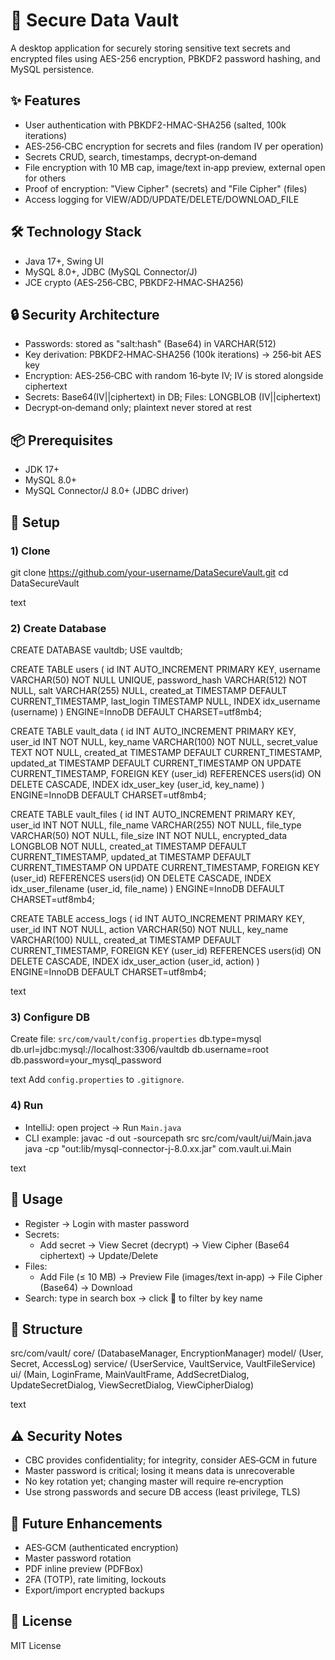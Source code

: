 # 🔐 Secure Data Vault

A desktop application for securely storing sensitive text secrets and encrypted files using AES-256 encryption, PBKDF2 password hashing, and MySQL persistence.

## ✨ Features
- User authentication with PBKDF2-HMAC-SHA256 (salted, 100k iterations)
- AES‑256‑CBC encryption for secrets and files (random IV per operation)
- Secrets CRUD, search, timestamps, decrypt‑on‑demand
- File encryption with 10 MB cap, image/text in‑app preview, external open for others
- Proof of encryption: "View Cipher" (secrets) and "File Cipher" (files)
- Access logging for VIEW/ADD/UPDATE/DELETE/DOWNLOAD_FILE

## 🛠 Technology Stack
- Java 17+, Swing UI
- MySQL 8.0+, JDBC (MySQL Connector/J)
- JCE crypto (AES‑256‑CBC, PBKDF2‑HMAC‑SHA256)

## 🔒 Security Architecture
- Passwords: stored as "salt:hash" (Base64) in VARCHAR(512)
- Key derivation: PBKDF2‑HMAC‑SHA256 (100k iterations) → 256‑bit AES key
- Encryption: AES‑256‑CBC with random 16‑byte IV; IV is stored alongside ciphertext
- Secrets: Base64(IV||ciphertext) in DB; Files: LONGBLOB (IV||ciphertext)
- Decrypt‑on‑demand only; plaintext never stored at rest

## 📦 Prerequisites
- JDK 17+
- MySQL 8.0+
- MySQL Connector/J 8.0+ (JDBC driver)

## 🚀 Setup

### 1) Clone
git clone https://github.com/your-username/DataSecureVault.git
cd DataSecureVault

text

### 2) Create Database
CREATE DATABASE vaultdb;
USE vaultdb;

CREATE TABLE users (
id INT AUTO_INCREMENT PRIMARY KEY,
username VARCHAR(50) NOT NULL UNIQUE,
password_hash VARCHAR(512) NOT NULL,
salt VARCHAR(255) NULL,
created_at TIMESTAMP DEFAULT CURRENT_TIMESTAMP,
last_login TIMESTAMP NULL,
INDEX idx_username (username)
) ENGINE=InnoDB DEFAULT CHARSET=utf8mb4;

CREATE TABLE vault_data (
id INT AUTO_INCREMENT PRIMARY KEY,
user_id INT NOT NULL,
key_name VARCHAR(100) NOT NULL,
secret_value TEXT NOT NULL,
created_at TIMESTAMP DEFAULT CURRENT_TIMESTAMP,
updated_at TIMESTAMP DEFAULT CURRENT_TIMESTAMP ON UPDATE CURRENT_TIMESTAMP,
FOREIGN KEY (user_id) REFERENCES users(id) ON DELETE CASCADE,
INDEX idx_user_key (user_id, key_name)
) ENGINE=InnoDB DEFAULT CHARSET=utf8mb4;

CREATE TABLE vault_files (
id INT AUTO_INCREMENT PRIMARY KEY,
user_id INT NOT NULL,
file_name VARCHAR(255) NOT NULL,
file_type VARCHAR(50) NOT NULL,
file_size INT NOT NULL,
encrypted_data LONGBLOB NOT NULL,
created_at TIMESTAMP DEFAULT CURRENT_TIMESTAMP,
updated_at TIMESTAMP DEFAULT CURRENT_TIMESTAMP ON UPDATE CURRENT_TIMESTAMP,
FOREIGN KEY (user_id) REFERENCES users(id) ON DELETE CASCADE,
INDEX idx_user_filename (user_id, file_name)
) ENGINE=InnoDB DEFAULT CHARSET=utf8mb4;

CREATE TABLE access_logs (
id INT AUTO_INCREMENT PRIMARY KEY,
user_id INT NOT NULL,
action VARCHAR(50) NOT NULL,
key_name VARCHAR(100) NULL,
created_at TIMESTAMP DEFAULT CURRENT_TIMESTAMP,
FOREIGN KEY (user_id) REFERENCES users(id) ON DELETE CASCADE,
INDEX idx_user_action (user_id, action)
) ENGINE=InnoDB DEFAULT CHARSET=utf8mb4;

text

### 3) Configure DB
Create file: `src/com/vault/config.properties`
db.type=mysql
db.url=jdbc:mysql://localhost:3306/vaultdb
db.username=root
db.password=your_mysql_password

text
Add `config.properties` to `.gitignore`.

### 4) Run
- IntelliJ: open project → Run `Main.java`
- CLI example:
javac -d out -sourcepath src src/com/vault/ui/Main.java
java -cp "out:lib/mysql-connector-j-8.0.xx.jar" com.vault.ui.Main

text

## 📖 Usage
- Register → Login with master password
- Secrets:
  - Add secret → View Secret (decrypt) → View Cipher (Base64 ciphertext) → Update/Delete
- Files:
  - Add File (≤ 10 MB) → Preview File (images/text in‑app) → File Cipher (Base64) → Download
- Search: type in search box → click 🔎 to filter by key name

## 📂 Structure
src/com/vault/
core/ (DatabaseManager, EncryptionManager)
model/ (User, Secret, AccessLog)
service/ (UserService, VaultService, VaultFileService)
ui/ (Main, LoginFrame, MainVaultFrame,
AddSecretDialog, UpdateSecretDialog,
ViewSecretDialog, ViewCipherDialog)

text

## ⚠️ Security Notes
- CBC provides confidentiality; for integrity, consider AES‑GCM in future
- Master password is critical; losing it means data is unrecoverable
- No key rotation yet; changing master will require re‑encryption
- Use strong passwords and secure DB access (least privilege, TLS)

## 🧭 Future Enhancements
- AES‑GCM (authenticated encryption)
- Master password rotation
- PDF inline preview (PDFBox)
- 2FA (TOTP), rate limiting, lockouts
- Export/import encrypted backups
## 📄 License
MIT License
